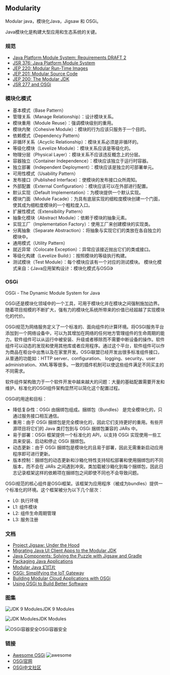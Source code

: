 ## Modularity
Modular java，模块化Java，Jigsaw 和 OSGi。

Java模块化是构建大型应用和生态系统的关键。

### 规范
* [Java Platform Module System: Requirements DRAFT 2](http://openjdk.java.net/projects/jigsaw/spec/reqs/02)
* [JSR 376: Java Platform Module System](http://openjdk.java.net/projects/jigsaw/spec)
* [JEP 220: Modular Run-Time Images](http://openjdk.java.net/jeps/220)
* [JEP 201: Modular Source Code](http://openjdk.java.net/jeps/201)
* [JEP 200: The Modular JDK](http://openjdk.java.net/jeps/200)
* [JSR 277 and OSGi](http://www.osgi.org/blog/2006/10/jsr-277-review.html)

### 模块化模式
* 基本模式（Base Pattern）
* 管理关系（Manage Relationship）：设计模块关系。
* 模块重用（Module Reuse）：强调模块级别的重用。
* 模块内聚（Cohesive Module）：模块的行为应该只服务于一个目的。
* 依赖模式（Dependency Pattern）
* 非循环关系（Acyclic Relationship）：模块关系必须是非循环的。
* 等级化模块（Levelize Module）：模块关系应该是等级化的。
* 物理分层（Physical Layer）：模块关系不应该违反概念上的分层。
* 容器独立（Container Independence）：模块应该独立于运行时容器。
* 独立部署（Independent Deployment）：模块应该是独立的可部署单元。
* 可用性模式（Usability Pattern）
* 发布接口（Published Interface）：使模块的发布接口众所周知。
* 外部配置（External Configuration）：模块应该可以在外部进行配置。
* 默认实现（Default Implementation）：为模块提供一个默认实现。
* 模块门面（Module Facade）：为具有底层实现的细粒度模块创建一个门面，使其成为细粒度模块的一个粗粒度入口。
* 扩展性模式（Extensibility Pattern）
* 抽象化模块（Abstract Module）：依赖于模块的抽象元素。
* 实现工厂（Implementation Factory）：使用工厂来创建模块的实现类。
* 分离抽象（Separate Abstraction）：将抽象与实现它们的类放在各自独立的模块中。
* 通用模式（Utility Pattern）
* 就近异常（Colocate Exception）：异常应该接近抛出它们的类或接口。
* 等级化构建（Levelize Build:）：按照模块的等级执行构建。
* 测试模块（Test Module）：每个模块应该有一个对应的测试模块。
模块化模式来自：《Java应用架构设计：模块化模式与OSGi》

### OSGi
OSGi - The Dynamic Module System for Java

OSGi还是模块化领域中的一个工具，可用于模块化并在模块之间强制施加边界。随着项目规模的不断扩大，强有力的模块化系统所带来的价值已经超越了实现模块化的代价。

OSGi规范为网络服务定义了一个标准的、面向组件的计算环境。将OSGI服务平台添加到一个网络设备中，可以为其增加在网络的任何地方管理组件的生命周期的能力。软件组件可以从运行中被安装、升级或者移除而不需要中断设备的操作。软件组件可以动态的发现和使用其他库或者应用程序。通过这个平台，软件组件可以作为商品在柜台中出售以及在家里开发。OSGi联盟已经开发出很多标准组件接口，从普通的功能如：HTTP server、configuration、 logging、security、user administration、XML等等很多。一致的插件机制可以使这些组件满足不同买主的不同需求。

软件组件架构致力于一个软件开发中越来越大的问题：大量的基础配置需要开发和维护。标准化的OSGI组件架构显然可以简化这个配置过程。

OSGi的用途和目标：
* 降低复杂性：OSGi 由捆绑包组成。捆绑包（Bundles） 是完全模块化的，只通过服务接口相互通信。
* 重用：由于 OSGi 捆绑包是完全模块化的，因此它们支持更好的重用。有些开源项目将它们的 Java 类打包到与 OSGi 捆绑包兼容的 JARs 中。
* 易于部署：OSGi 框架提供一个标准化的 API，以支持 OSGi 实现使用一些工具来安装、启动和停止 OSGi 捆绑包。
* 动态更新：由于 OSGi 捆绑包是模块化的且易于部署，因此无需重新启动应用程序即可进行更新。
* 版本控制：捆绑包的动态更新和沙箱化特性支持轻松部署和使用捆绑包的不同版本，而不会在 JARs 之间遇到冲突。类加载被沙箱化到每个捆绑包，因此日志记录框架这样的依赖项在捆绑包之间即使不同也不会导致问题。

OSGi规范的核心组件是OSGi框架。该框架为应用程序（被成为bundles）提供一个标准化的环境。这个框架被分为以下几个层次：
* L0: 执行环境
* L1: 组件模块
* L2: 组件生命周期管理
* L3: 服务注册

### 文档
* [Project Jigsaw: Under the Hood](http://docs.huihoo.com/javaone/2015/CON6823-Project-Jigsaw-Under-the-Hood.pdf)
* [Migrating Java UI Client Apps to the Modular JDK](http://docs.huihoo.com/javaone/2015/CON4384-Migrating-Java-UI-Client-Apps-to-the-Modular-JDK.pdf)
* [Java Components: Solving the Puzzle with Jigsaw and Gradle](http://docs.huihoo.com/javaone/2015/CON10063-Java-Components-Solving-the-Puzzle-with-Jigsaw-and-Gradle.pdf)
* [Packaging Java Applications](http://docs.huihoo.com/javaone/2015/CON3467-Packaging-Java-Applications.pdf)
* [Modular Java 幻灯片](http://docs.huihoo.com/apache/apachecon/us2011/11-Friday/A-Modular-Java/)
* [OSGi: Simplifying the IoT Gateway](http://docs.huihoo.com/eclipse/eclipsecon/europe2015/OSGi-Simplifying-the-IoT-Gateway.pdf)
* [Building Modular Cloud Applications with OSGi](http://docs.huihoo.com/javaone/2015/TUT2489-Building-Modular-Cloud-Applications-with-OSGi.pdf)
* [Using OSGi to Build Better Software](http://docs.huihoo.com/apache/apachecon/us2011/11-Friday/A-Modular-Java/A-1530-Using-OSGi-to-Build-Better-Software.ppt)

### 图集
![JDK 9 Modules](https://wiki.huihoo.com/images/6/63/JDK-9-Modules.png)JDK 9 Modules

![JDK Modules](https://wiki.huihoo.com/images/a/ab/Jdk-module-graph.png)JDK Modules

![OSGi容器安全](https://wiki.huihoo.com/images/4/48/Osgi-container-security-architecture.gif)OSGi容器安全

### 链接
* [Awesome OSGi](https://github.com/rebaze/awesome-osgi) ![awesome](https://wiki.huihoo.com/images/1/13/Awesome.png)
* [OSGi官网](http://www.osgi.org/)
* [OSGi中文社区](http://www.osgi.com.cn/)
